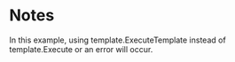 # Notes

In this example, using template.ExecuteTemplate instead of template.Execute or an error will occur.

